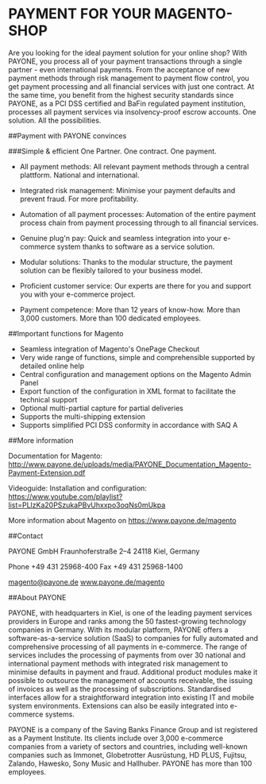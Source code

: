 # PAYMENT FOR YOUR MAGENTO-SHOP

Are you looking for the ideal payment solution for your online shop?
With PAYONE, you process all of your payment transactions through a single partner - even international payments. From the acceptance of new payment methods through risk management to payment flow control, you get payment processing and all financial services with just one contract. At the same time, you benefit from the highest security standards since PAYONE, as a PCI DSS certified and BaFin regulated payment institution, processes all payment services via insolvency-proof escrow accounts. One solution. All the possibilities.

##Payment with PAYONE convinces


###Simple & efficient
One Partner. One contract. One payment.

* All payment methods: 
All relevant payment methods through a central plattform. National and international.

* Integrated risk management: 
Minimise your payment defaults and prevent fraud. For more profitability.

* Automation of all payment processes: 
Automation of the entire payment process chain from payment processing through to all financial services.

* Genuine plug'n pay: 
Quick and seamless integration into your e-commerce system thanks to software as a service solution.

* Modular solutions: 
Thanks to the modular structure, the payment solution can be flexibly tailored to your business model.

* Proficient customer service: 
Our experts are there for you and support you with your e-commerce project.

* Payment competence: 
More than 12 years of know-how. More than 3,000 customers. More than 100 dedicated employees. 



##Important functions for Magento

* Seamless integration of Magento's OnePage Checkout
* Very wide range of functions, simple and comprehensible supported by detailed online help
* Central configuration and management options on the Magento Admin Panel
* Export function of the configuration in XML format to facilitate the technical support
* Optional multi-partial capture for partial deliveries
* Supports the multi-shipping extension
* Supports simplified PCI DSS conformity in accordance with SAQ A



##More information

Documentation for Magento: http://www.payone.de/uploads/media/PAYONE_Documentation_Magento-Payment-Extension.pdf

Videoguide: Installation and configuration: https://www.youtube.com/playlist?list=PLlzKa20PSzukaPBvUhxxpo3oqNs0mUkpa

More information about Magento on https://www.payone.de/magento

##Contact

PAYONE GmbH
Fraunhoferstraße 2–4
24118 Kiel, Germany

Phone +49 431 25968-400
Fax +49 431 25968-1400

magento@payone.de
www.payone.de/magento



##About PAYONE

PAYONE, with headquarters in Kiel, is one of the leading payment services providers in Europe and ranks among the 50 fastest-growing technology companies in Germany. With its modular platform, PAYONE offers a software-as-a-service solution (SaaS) to companies for fully automated and comprehensive processing of all payments in e-commerce. The range of services includes the processing of payments from over 30 national and international payment methods with integrated risk management to minimise defaults in payment and fraud. Additional product modules make it possible to outsource the management of accounts receivable, the issuing of invoices as well as the processing of subscriptions. Standardised interfaces allow for a straightforward integration into existing IT and mobile system environments. Extensions can also be easily integrated into e-commerce systems.

PAYONE is a company of the Saving Banks Finance Group and ist registered as a Payment Institute. Its clients include over 3,000 e-commerce companies from a variety of sectors and countries, including well-known companies such as Immonet, Globetrotter Ausrüstung, HD PLUS, Fujitsu, Zalando, Hawesko, Sony Music and Hallhuber. PAYONE has more than 100 employees.
